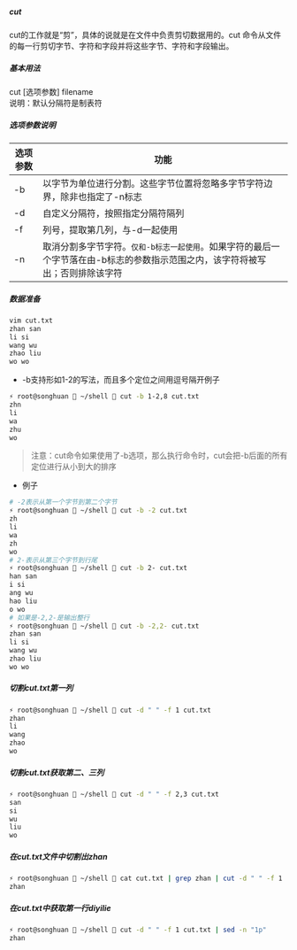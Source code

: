 ##### cut
cut的工作就是“剪”，具体的说就是在文件中负责剪切数据用的。cut 命令从文件的每一行剪切字节、字符和字段并将这些字节、字符和字段输出。
##### 基本用法
cut [选项参数] filename<br>
说明：默认分隔符是制表符
##### 选项参数说明
选项参数 | 功能
--- | ---
-b | 以字节为单位进行分割。这些字节位置将忽略多字节字符边界，除非也指定了-n标志
-d | 自定义分隔符，按照指定分隔符隔列
-f | 列号，提取第几列，与-d一起使用
-n | 取消分割多字节字符。`仅和-b标志一起使用`。如果字符的最后一个字节落在由-b标志的参数指示范围之内，该字符将被写出；否则排除该字符
##### 数据准备
```sh
vim cut.txt
zhan san
li si
wang wu
zhao liu
wo wo
```
- -b支持形如1-2的写法，而且多个定位之间用逗号隔开例子
```sh
⚡ root@songhuan  ~/shell  cut -b 1-2,8 cut.txt
zhn
li
wa
zhu
wo
```
> 注意：cut命令如果使用了-b选项，那么执行命令时，cut会把-b后面的所有定位进行从小到大的排序

- 例子
```sh
# -2表示从第一个字节到第二个字节
⚡ root@songhuan  ~/shell  cut -b -2 cut.txt
zh
li
wa
zh
wo
# 2-表示从第三个字节到行尾
⚡ root@songhuan  ~/shell  cut -b 2- cut.txt
han san
i si
ang wu
hao liu
o wo
# 如果是-2,2-是输出整行
⚡ root@songhuan  ~/shell  cut -b -2,2- cut.txt
zhan san
li si
wang wu
zhao liu
wo wo
```

##### 切割cut.txt第一列
```sh
⚡ root@songhuan  ~/shell  cut -d " " -f 1 cut.txt
zhan
li
wang
zhao
wo
```
##### 切割cut.txt获取第二、三列
```sh
⚡ root@songhuan  ~/shell  cut -d " " -f 2,3 cut.txt
san
si
wu
liu
wo
```
##### 在cut.txt文件中切割出zhan
```sh
⚡ root@songhuan  ~/shell  cat cut.txt | grep zhan | cut -d " " -f 1
zhan
```
##### 在cut.txt中获取第一行diyilie
```sh
⚡ root@songhuan  ~/shell  cut -d " " -f 1 cut.txt | sed -n "1p"
zhan
```
